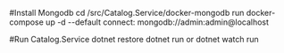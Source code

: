 #Install Mongodb
cd /src/Catalog.Service/docker-mongodb
run docker-compose up -d
--default connect: mongodb://admin:admin@localhost

#Run Catalog.Service
dotnet restore
dotnet run or dotnet watch run
